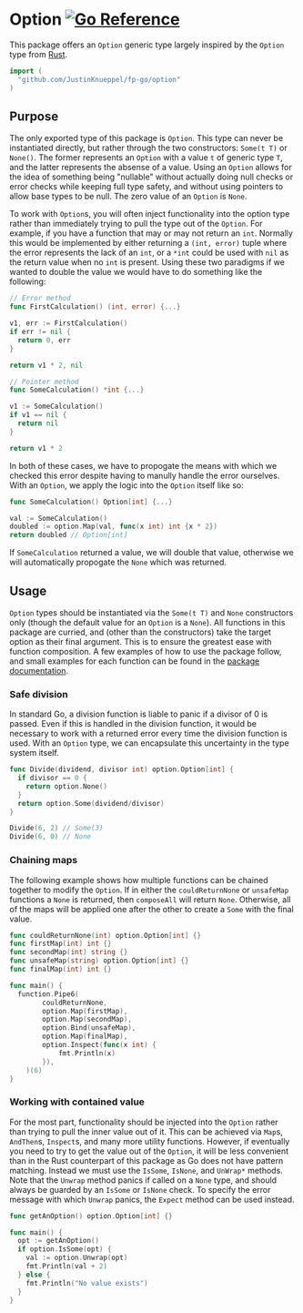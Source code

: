 # Option [![Go Reference](https://pkg.go.dev/badge/github.com/JustinKnueppel/go-fp/option.svg)](https://pkg.go.dev/github.com/JustinKnueppel/go-fp/option)

This package offers an `Option` generic type largely inspired by the `Option` type from [Rust](https://doc.rust-lang.org/stable/std/option/).

```go
import (
  "github.com/JustinKnueppel/fp-go/option"
)
```

## Purpose

The only exported type of this package is `Option`. This type can never be instantiated directly, but rather through the two constructors: `Some(t T)` or `None()`. The former represents an `Option` with a value `t` of generic type `T`, and the latter represents the absense of a value. Using an `Option` allows for the idea of something being "nullable" without actually doing null checks or error checks while keeping full type safety, and without using pointers to allow base types to be null. The zero value of an `Option` is `None`.

To work with `Option`s, you will often inject functionality into the option type rather than immediately trying to pull the type out of the `Option`. For example, if you have a function that may or may not return an `int`. Normally this would be implemented by either returning a `(int, error)` tuple where the error represents the lack of an `int`, or a `*int` could be used with `nil` as the return value when no `int` is present. Using these two paradigms if we wanted to double the value we would have to do something like the following:

```go
// Error method
func FirstCalculation() (int, error) {...}

v1, err := FirstCalculation()
if err != nil {
  return 0, err
}

return v1 * 2, nil

// Pointer method
func SomeCalculation() *int {...}

v1 := SomeCalculation()
if v1 == nil {
  return nil
}

return v1 * 2
```

In both of these cases, we have to propogate the means with which we checked this error despite having to manully handle the error ourselves. With an `Option`, we apply the logic into the `Option` itself like so:

```go
func SomeCalculation() Option[int] {...}

val := SomeCalculation()
doubled := option.Map(val, func(x int) int {x * 2})
return doubled // Option[int]
```

If `SomeCalculation` returned a value, we will double that value, otherwise we will automatically propogate the `None` which was returned.

## Usage

`Option` types should be instantiated via the `Some(t T)` and `None` constructors only (though the default value for an `Option` is a `None`). All functions in this package are curried, and (other than the constructors) take the target option as their final argument. This is to ensure the greatest ease with function composition. A few examples of how to use the package follow, and small examples for each function can be found in the [package documentation](https://pkg.go.dev/github.com/JustinKnueppel/go-fp/option).

### Safe division

In standard Go, a division function is liable to panic if a divisor of 0 is passed. Even if this is handled in the division function, it would be necessary to work with a returned error every time the division function is used. With an `Option` type, we can encapsulate this uncertainty in the type system itself.

```go
func Divide(dividend, divisor int) option.Option[int] {
  if divisor == 0 {
    return option.None()
  }
  return option.Some(dividend/divisor)
}

Divide(6, 2) // Some(3)
Divide(6, 0) // None
```

### Chaining maps

The following example shows how multiple functions can be chained together to modify the `Option`. If in either the `couldReturnNone` or `unsafeMap` functions a `None` is returned, then `composeAll` will return `None`. Otherwise, all of the maps will be applied one after the other to create a `Some` with the final value.

```go
func couldReturnNone(int) option.Option[int] {}
func firstMap(int) int {}
func secondMap(int) string {}
func unsafeMap(string) option.Option[int] {}
func finalMap(int) int {}

func main() {
  function.Pipe6(
		couldReturnNone,
		option.Map(firstMap),
		option.Map(secondMap),
		option.Bind(unsafeMap),
		option.Map(finalMap),
		option.Inspect(func(x int) {
			fmt.Println(x)
		}),
	)(6)
}
```

### Working with contained value

For the most part, functionality should be injected into the `Option` rather than trying to pull the inner value out of it. This can be achieved via `Map`s, `AndThen`s, `Inspect`s, and many more utility functions. However, if eventually you need to try to get the value out of the `Option`, it will be less convenient than in the Rust counterpart of this package as Go does not have pattern matching. Instead we must use the `IsSome`, `IsNone`, and `UnWrap*` methods. Note that the `Unwrap` method panics if called on a `None` type, and should always be guarded by an `IsSome` or `IsNone` check. To specify the error message with which `Unwrap` panics, the `Expect` method can be used instead.

```go
func getAnOption() option.Option[int] {}

func main() {
  opt := getAnOption()
  if option.IsSome(opt) {
    val := option.Unwrap(opt)
    fmt.Println(val + 2)
  } else {
    fmt.Println("No value exists")
  }
}
```
